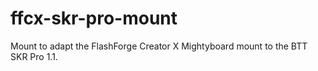 # ffcx-skr-pro-mount
Mount to adapt the FlashForge Creator X Mightyboard mount to the BTT SKR Pro 1.1.
